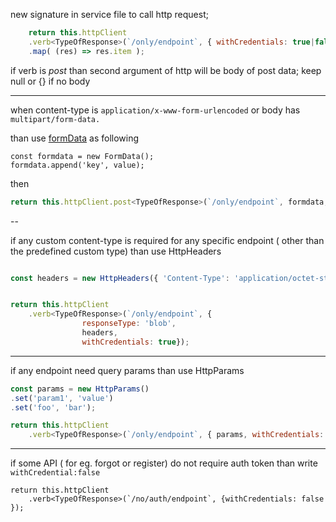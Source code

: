new signature in service file to call http request;

```js
    return this.httpClient
    .verb<TypeOfResponse>(`/only/endpoint`, { withCredentials: true|false })
    .map( (res) => res.item );
```

if verb is *post* than second argument of http will be body of post data; keep null or {} if no body

----

when content-type is `application/x-www-form-urlencoded` or body has `multipart/form-data.`

than use [formData](https://developer.mozilla.org/en-US/docs/Web/API/FormData) as following

```
const formdata = new FormData();
formdata.append('key', value);
```
then

```js
return this.httpClient.post<TypeOfResponse>(`/only/endpoint`, formdata, { withCredentials: true|false }).map( (res) => res.item);
```

--

if any custom content-type is required for any specific endpoint ( other than the predefined custom type) than use HttpHeaders

```js

const headers = new HttpHeaders({ 'Content-Type': 'application/octet-stream' });


return this.httpClient
    .verb<TypeOfResponse>(`/only/endpoint`, {
                responseType: 'blob',
                headers,
                withCredentials: true});
```

---

if any endpoint need query params than use HttpParams

```js
const params = new HttpParams()
.set('param1', 'value')
.set('foo', 'bar');

return this.httpClient
    .verb<TypeOfResponse>(`/only/endpoint`, { params, withCredentials: true });
```

---
if some API ( for eg. forgot or register) do not require auth token than write `withCredential:false`

```
return this.httpClient
    .verb<TypeOfResponse>(`/no/auth/endpoint`, {withCredentials: false });
 ```
 

